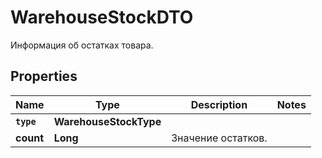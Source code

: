 

# WarehouseStockDTO

Информация об остатках товара.

## Properties

Name | Type | Description | Notes
------------ | ------------- | ------------- | -------------
**`type`** | **WarehouseStockType** |  | 
**count** | **Long** | Значение остатков. | 



